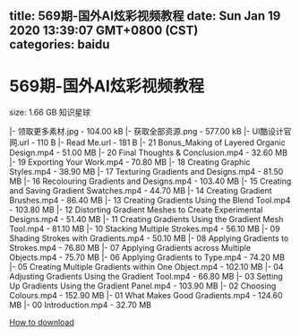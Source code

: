 
title: 569期-国外AI炫彩视频教程
date: Sun Jan 19 2020 13:39:07 GMT+0800 (CST)    
categories: baidu
---

# 569期-国外AI炫彩视频教程
size: 1.66 GB
 知识星球
 
|- 领取更多素材.jpg - 104.00 kB
|- 获取全部资源.png - 577.00 kB
|- UI酷设计官网.url - 110 B
|- Read Me.url - 181 B
|- 21 Bonus_Making of Layered Organic Design.mp4 - 51.00 MB
|- 20 Final Thoughts & Conclusion.mp4 - 32.60 MB
|- 19 Exporting Your Work.mp4 - 70.80 MB
|- 18 Creating Graphic Styles.mp4 - 38.90 MB
|- 17 Texturing Gradients and Designs.mp4 - 81.50 MB
|- 16 Recolouring Gradients and Designs.mp4 - 103.40 MB
|- 15 Creating and Saving Gradient Swatches.mp4 - 44.70 MB
|- 14 Creating Gradient Brushes.mp4 - 86.40 MB
|- 13 Creating Gradients Using the Blend Tool.mp4 - 103.80 MB
|- 12 Distorting Gradient Meshes to Create Experimental Designs.mp4 - 51.40 MB
|- 11 Creating Gradients Using the Gradient Mesh Tool.mp4 - 81.10 MB
|- 10 Stacking Multiple Strokes.mp4 - 56.10 MB
|- 09 Shading Strokes with Gradients.mp4 - 50.10 MB
|- 08 Applying Gradients to Strokes.mp4 - 76.80 MB
|- 07 Applying Gradients across Multiple Objects.mp4 - 75.70 MB
|- 06 Applying Gradients to Type.mp4 - 74.20 MB
|- 05 Creating Multiple Gradients within One Object.mp4 - 102.10 MB
|- 04 Adjusting Gradients Using the Gradient Tool.mp4 - 66.80 MB
|- 03 Setting Up Gradients Using the Gradient Panel.mp4 - 103.90 MB
|- 02 Choosing Colours.mp4 - 152.90 MB
|- 01 What Makes Good Gradients.mp4 - 124.60 MB
|- 00 Introduction.mp4 - 32.70 MB

[How to download](https://bpcam.bemobtrk.com/go/2ceec3aa-1ca2-46d6-b9ff-aaa5c184517c?jno=2553)